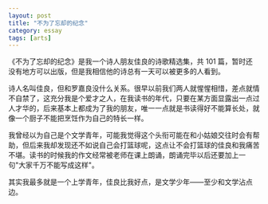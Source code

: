 ```yaml
---
layout: post
title: "不为了忘却的纪念"
category: essay
tags: [arts]
---
```



《不为了忘却的纪念》是我一个诗人朋友佳良的诗歌精选集，共 101 篇，暂时还没有地方可以出版，但是我相信他的诗总有一天可以被更多的人看到。


诗人名叫佳良，但和罗嘉良没什么关系。很早以前我们两人就惺惺相惜，差点就情不自禁了，这充分我是个爱才之人，在我读书的年代，只要在某方面显露出一点过人才华的，后来基本上都成为了我的朋友，唯一一点就是书读得好不能算长处，就像一个厨子不能把烹饪作为自己的特长一样。


我曾经以为自己是个文学青年，可能我觉得这个头衔可能在和小姑娘交往时会有帮助，但后来我却发现还不如说自己会打篮球呢，这点让不会打篮球的佳良和我痛苦不堪。读书的时候我的作文经常被老师在课上朗诵，朗诵完毕以后还要加上一句"大家千万不能写成这样"。


其实我最多就是一个上学青年，佳良比我好点，是文学少年——至少和文学沾点边。
